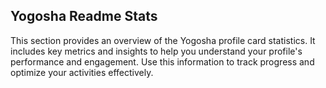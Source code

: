 ## Yogosha Readme Stats

This section provides an overview of the Yogosha profile card statistics. It includes key metrics and insights to help you understand your profile's performance and engagement. Use this information to track progress and optimize your activities effectively.